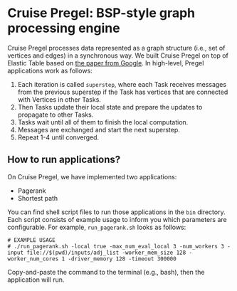 # Cruise Pregel: BSP-style graph processing engine
Cruise Pregel processes data represented as a graph structure (i.e., set of vertices and edges) in a synchronous way. We built Cruise Pregel on top of Elastic Table based on [the paper from Google](https://dl.acm.org/citation.cfm?id=1807184). In high-level, Pregel applications work as follows:
1. Each iteration is called `superstep`, where each Task receives messages from the previous superstep if the Task has vertices that are connected with Vertices in other Tasks. 
2. Then Tasks update their local state and prepare the updates to propagate to other Tasks. 
3. Tasks wait until all of them to finish the local computation.
4. Messages are exchanged and start the next superstep.
5. Repeat 1-4 until converged.
  
## How to run applications?

On Cruise Pregel, we have implemented two applications:
  - Pagerank
  - Shortest path

You can find shell script files to run those applications in the `bin` directory. Each script consists of example usage to inform you which parameters are configurable. For example, `run_pagerank.sh` looks as follows:
```
# EXAMPLE USAGE
# ./run_pagerank.sh -local true -max_num_eval_local 3 -num_workers 3 -input file://$(pwd)/inputs/adj_list -worker_mem_size 128 -worker_num_cores 1 -driver_memory 128 -timeout 300000
```

Copy-and-paste the command to the terminal (e.g., bash), then the application will run.

